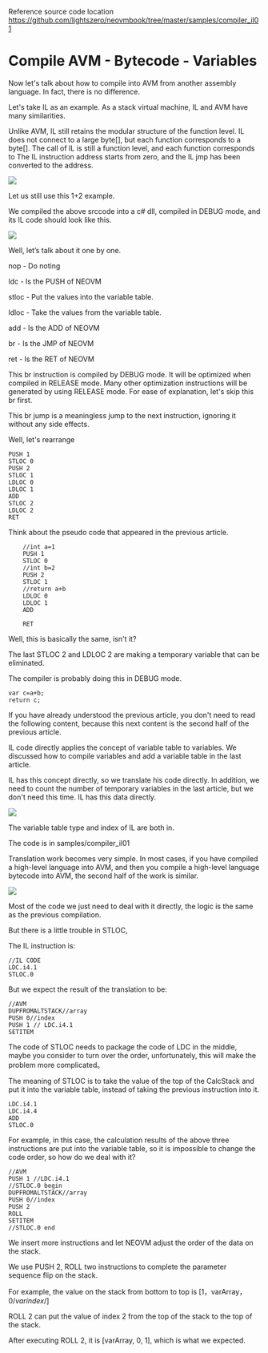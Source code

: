Reference source code location  
https://github.com/lightszero/neovmbook/tree/master/samples/compiler_il01

# Compile AVM - Bytecode - Variables

Now let's talk about how to compile into AVM from another assembly language. In fact, there is no difference.

Let's take IL as an example. As a stack virtual machine, IL and AVM have many similarities.

Unlike AVM, IL still retains the modular structure of the function level. IL does not connect to a large byte[], but each function corresponds to a byte[]. The call of IL is still a function level, and each function corresponds to The IL instruction address starts from zero, and the IL jmp has been converted to the address.

![](../imgs/compiler07.png)

Let us still use this 1+2 example.

We compiled the above srccode into a c# dll, compiled in DEBUG mode, and its IL code should look like this.

![](../imgs/compiler08.png)

Well, let’s talk about it one by one.

nop - Do noting

ldc - Is the PUSH of NEOVM

stloc - Put the values into the variable table.

ldloc - Take the values from the variable table.

add - Is the ADD of NEOVM

br - Is the JMP of NEOVM

ret - Is the RET of NEOVM

This br instruction is compiled by DEBUG mode. It will be optimized when compiled in RELEASE mode. Many other optimization instructions will be generated by using RELEASE mode. For ease of explanation, let's skip this br first.

This br jump is a meaningless jump to the next instruction, ignoring it without any side effects.

Well, let's rearrange

```
PUSH 1
STLOC 0
PUSH 2
STLOC 1
LDLOC 0
LDLOC 1
ADD
STLOC 2
LDLOC 2
RET
```

Think about the pseudo code that appeared in the previous article.
```
    //int a=1
    PUSH 1
    STLOC 0
    //int b=2
    PUSH 2
    STLOC 1
    //return a+b
    LDLOC 0
    LDLOC 1
    ADD

    RET
```
Well, this is basically the same, isn't it?

The last STLOC 2 and LDLOC 2 are making a temporary variable that can be eliminated.

The compiler is probably doing this in DEBUG mode.
```
var c=a+b;
return c;
```

If you have already understood the previous article, you don't need to read the following content, because this next content is the second half of the previous article.

IL code directly applies the concept of variable table to variables. We discussed how to compile variables and add a variable table in the last article.

IL has this concept directly, so we translate his code directly. In addition, we need to count the number of temporary variables in the last article, but we don't need this time. IL has this data directly.

![](../imgs/compiler09.png)

The variable table type and index of IL are both in.

The code is in samples/compiler_il01

Translation work becomes very simple. In most cases, if you have compiled a high-level language into AVM, and then you compile a high-level language bytecode into AVM, the second half of the work is similar.

![](../imgs/compiler10.png)

Most of the code we just need to deal with it directly, the logic is the same as the previous compilation.

But there is a little trouble in STLOC,

The IL instruction is:
```
//IL CODE
LDC.i4.1
STLOC.0
```

But we expect the result of the translation to be:
```
//AVM
DUPFROMALTSTACK//array
PUSH 0//index
PUSH 1 // LDC.i4.1
SETITEM
```

The code of STLOC needs to package the code of LDC in the middle, maybe you consider to turn over the order, unfortunately, this will make the problem more complicated。

The meaning of STLOC is to take the value of the top of the CalcStack and put it into the variable table, instead of taking the previous instruction into it.

```
LDC.i4.1
LDC.i4.4
ADD
STLOC.0
```
For example, in this case, the calculation results of the above three instructions are put into the variable table, so it is impossible to change the code order, so how do we deal with it?

```
//AVM
PUSH 1 //LDC.i4.1
//STLOC.0 begin
DUPFROMALTSTACK//array
PUSH 0//index
PUSH 2
ROLL
SETITEM
//STLOC.0 end
```

We insert more instructions and let NEOVM adjust the order of the data on the stack.  

We use PUSH 2, ROLL two instructions to complete the parameter sequence flip on the stack.

For example, the value on the stack from bottom to top is [1，varArray，0/*varindex*/]

ROLL 2 can put the value of index 2 from the top of the stack to the top of the stack.

After executing ROLL 2, it is [varArray, 0, 1], which is what we expected.
